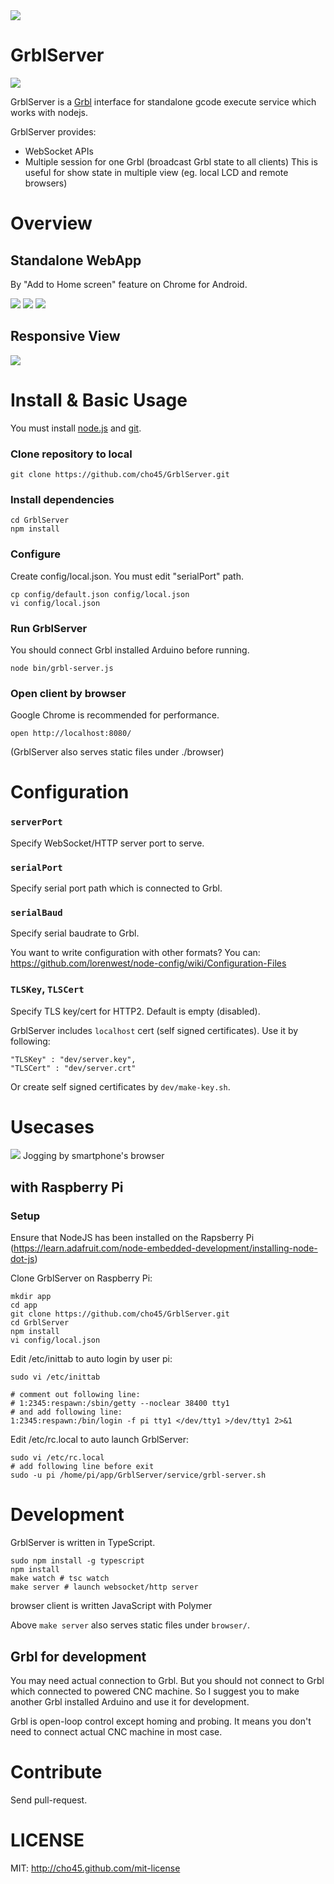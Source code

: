 <img src="https://raw.githubusercontent.com/cho45/GrblServer/master/browser/src/assets/icon-192.png"/>

GrblServer
==========

<img src="https://lh3.googleusercontent.com/9ZatDDCystwWiDAUMLOu9BrJ2OLjuJfO8MLFac0pt2ak7Luc84IDwXij0uzyNlvSsfmFFh368HVDTxjMjsXnYzTEDILlPdl3c2rIMqagHqcVgK3vbdiy3HGOMb50ekxMIr5JD1pc7gChlRMdjwjo0ceBo4BJjE554q7gBF6-SQjlJl37L-13wXBje_5HCVnXUZ8izFKIFiEFBZCc1zjq9eVEJrv5jcGPvPxUZJ1Pfh3wUFJmXmMOV13Sr-esqWaY-TLe57lnLBp6MPUPWAZq1cecml8h9DJv5v48XNXvz49giw36nL_rzIGGhx4jdtQD9H4FolBR781mUNJH-BeL1UV-HFvTI4wk1tFjmwQG4ayoijxxUCgVhUb6AwJV9OwkA1t7zzlthKLlXUmLSmuPraF2nwOAd9IxCCB8ZrvFqb6X9OTgUTnIe6RuVAzrk4FHoHiS67GlJBcbc8HIE-mBTdV2Xo5B7MEOPobs8TxdtfYB4qTafAKipvWuhQ1HVtAR-UQpXg_c3hFZ-AYuP89uqDHNjYtYuqBEck2_H5EX9PFw=w800-h349-no"/>

GrblServer is a <a href="https://github.com/grbl/grbl">Grbl</a> interface for standalone gcode execute service which works with nodejs.

GrblServer provides:

 * WebSocket APIs
 * Multiple session for one Grbl (broadcast Grbl state to all clients)
   This is useful for show state in multiple view (eg. local LCD and remote browsers)

Overview
========

## Standalone WebApp

By "Add to Home screen" feature on Chrome for Android.

<img src="https://lh3.googleusercontent.com/XUN3jJzqW5kaP0xyiYAZbrRouzaMzA_31gjNfJninLPmvH_CDKqSf4Txh-BGyHBIBwwJgFzlwd6Y7p5QEokZkGffIsiArIVbZHLB5T1CYy4XmqBTvQI3bBYbvzYUnhrn6t7qFEeLM1FX5qTLzBJS4htZQiOkpo0qAt8zA3JknPLdAMMKJWh1j6cwZiYlZ4Ax5o60tCtDAbyJ6wCSgXxuPmrnP2ip7dxljhL3elLUsRBDZxsmctd3ZXRLwYuw5UTf6cyZJ0tq5DAF2gaGCCeeCk0vNF0oW0NHhcnQkiFQaZgUvOmqolMTpPTF8Xzfj0kj5edDWiBjM72cbXjHAccXUR6Ex7WE-uwZOXK2KiHZfW1GtOGv2zdGeep60Dg0On8jWhv0KeOIwFopVUnmyIoSwsUVsGLOkqWP3XbPylHko67Nf3IGEo_DzLl_TfVkC2Id6hASXUVlizJf_99nU1063HoI6_BoeeIglVMgKve0We78TUYp3zJZ3jJvxi_9lug1_P0tlryRYEH2yjpxV92Ml98OEwLNUxde2X-_vdU-rXpd=w180-h320-no"/>
<img src="https://lh3.googleusercontent.com/nqSoaoOqGLV56d1-9CH7hiRFp0P-AhCyFcK81CKsNyf6vYYXdql0tMOOrgcmvQe7IWAiD8tUhJUc40lqpdIqdW-S7R5sU3jnzzV4uSNKi4YI67i95-y9zTNUWOyjGY9DURJn-Fc9R9jAdwWY3qYr4V4b-7kas7PJwDrdfeJDIUHmQQf1d913XhurslPxtSst41qkpMY7mJc78-pqzAdRdN2Xits5PeDs4DedWLplxRCtLN3dnhBBU3M6CoSuyeNR3iL2VXTWFh5sg93s3fquB_gIrIlIFcacBDrAiNNVlTsHV10bw3AX3C0u-C8zX8xjwVkCWYbkhPFEhI_d7gBvfhusfRkcg1Xy2XcMaz60CfT1Q7F6s6Tjw6HIH8RWk0mJYgP9BjGb1n-oZY1yoaoRom7A3xNbybw2t3KB2H5zRYKcYM5z8zuJpb_5WytgbKUKjBr0SxrOwPTk1eus4rFdebcK-r_euoFhgKbtQlM2jOO-En_j8958AlOwpiqVJ8Y70LMxiCenMgxseq6-KW3YGrchKKETOXIxk9H7xoBCJJFd=w182-h324-no"/>
<img src="https://lh3.googleusercontent.com/us6nR6693yLsQiMzpqdkV49-oD7n1EvRXGGmGCfsV5C_JVj1hCt9U6egje9-LXGuJ6W1getgM5dMCERn_zCmuEo-wIz652T59YnBNzhUTvr_LmdoEFU-MjOqaEFs8IWDS9wGiukUlBMi8C2yY0TokoiUqq6zR1Envj64Dsy5IrvWybZMssJv2ANW7pKCoJeHZX_Dr1ipdK0mvm5D7EGxzJW1JvvfWLB-CYO6LPKbIr0O5Xp5W0gF4cMRGJTLDMbHuAqwVMkUkhjMaK3FqZT0GNW84K-6r_D9iePZaSqevBrDmLP4mxkIeRk_AP8ppjy94kVaYH7Cfl2mYiy8ln0ivaCUAYLMIbrxvH2gNGvQTcd4qFm2Ew8LGZlcocUHIwJbWSwO07hxPu0Tibg5TFlrlWc9CGS6b7CoJcKf6KALCTSPQxSIag8qteKcbvszZaD1y6uSH-MwlgRVBtVk_f1uoLMl78qIKXqcq0JJjcID3Jc_F-CLuw-mXoxFQDYDTIvRmPY_teYxdrkYZh1rQRtWmifUx8btn8OoCeiT07lWpaD3=w182-h324-no"/>

## Responsive View

<img src="https://lh3.googleusercontent.com/IZetcFfVOfvXTHp9Ts7Eda8t7nXbHGRZCzmwQw7egp2YhBRVeXAOAoTBOaE9a5ffiTfSSFLRD3DtgZJ8yWXpRN_o-b7BS8DToYXZRP3BlcIIICbAUPmkTDy-I5O7iaP2UUouJ3qhh7aVjbWV2qONrE8z1cVt17YnhcfyqhOtr1qooRqnNun9aDpm4bD25GA3Aca1nIurT0qy20j5AHVvsTU4CqoNj5h3uNFf4Jh3d59ey5p7IRZ-5sj3YtAP_HHJ86ogsngcPTjisUWRBfALsO7XDSOKHoCHeY3YKk3BdJRwlJKCGzjjGSybHSrP_HU5WNbxEiLk1RyKOMPfNX_3tBIO1MLpm0m-mjdH51X-FiBwL_Wwg1z1tLRQWEAUgqWRDKl9KzOGMdpffNFc4fYIpMfPTGL_xc8bFOG8gXzizE1CPWNMRYsJj6WppfypUdCUJZMxRMX6dwfSrv8NO9rSjeWkGP9XfTXVEPpa52aBlldRY1cmHAr2cMY4yFdx_UBBPylu1V955Y8OKyHd_2L8KODEfYBMTWm3imAB4dCKnfeY=w1522-h947-no"/>

Install & Basic Usage
===============

You must install <a href="https://nodejs.org/">node.js</a> and <a href="https://help.github.com/articles/set-up-git/">git</a>.

### Clone repository to local

	git clone https://github.com/cho45/GrblServer.git

### Install dependencies

	cd GrblServer
	npm install

### Configure

Create config/local.json. You must edit "serialPort" path.

	cp config/default.json config/local.json
	vi config/local.json

### Run GrblServer

You should connect Grbl installed Arduino before running.

	node bin/grbl-server.js

### Open client by browser

Google Chrome is recommended for performance.

	open http://localhost:8080/

(GrblServer also serves static files under ./browser)


Configuration
=============

### `serverPort`

Specify WebSocket/HTTP server port to serve.

### `serialPort`

Specify serial port path which is connected to Grbl.

### `serialBaud`

Specify serial baudrate to Grbl.

You want to write configuration with other formats? You can:
https://github.com/lorenwest/node-config/wiki/Configuration-Files

### `TLSKey`, `TLSCert`

Specify TLS key/cert for HTTP2. Default is empty (disabled).

GrblServer includes `localhost` cert (self signed certificates). Use it by following:

	"TLSKey" : "dev/server.key",
	"TLSCert" : "dev/server.crt" 

Or create self signed certificates by `dev/make-key.sh`.

Usecases
========

<img src="https://lh3.googleusercontent.com/3uEf2lgkteAVTf_Vq4pHyrlFeO1XroKayb335uWXJBzR=w255-h382-no"/>
Jogging by smartphone's browser

## with Raspberry Pi

### Setup

Ensure that NodeJS has been installed on the Rapsberry Pi (https://learn.adafruit.com/node-embedded-development/installing-node-dot-js)

Clone GrblServer on Raspberry Pi:

	mkdir app
	cd app
	git clone https://github.com/cho45/GrblServer.git
	cd GrblServer
	npm install
	vi config/local.json

Edit /etc/inittab to auto login by user pi:

	sudo vi /etc/inittab
	
	# comment out following line:
	# 1:2345:respawn:/sbin/getty --noclear 38400 tty1 
	# and add following line:
	1:2345:respawn:/bin/login -f pi tty1 </dev/tty1 >/dev/tty1 2>&1

Edit /etc/rc.local to auto launch GrblServer:

	sudo vi /etc/rc.local
	# add following line before exit
	sudo -u pi /home/pi/app/GrblServer/service/grbl-server.sh


Development
===========

GrblServer is written in TypeScript.

	sudo npm install -g typescript
	npm install
	make watch # tsc watch
	make server # launch websocket/http server

browser client is written JavaScript with Polymer

Above `make server` also serves static files under `browser/`.

## Grbl for development

You may need actual connection to Grbl. But you should not connect to Grbl which connected to powered CNC machine. So I suggest you to make another Grbl installed Arduino and use it for development.

Grbl is open-loop control except homing and probing. It means you don't need to connect actual CNC machine in most case.

Contribute
==========

Send pull-request.
	
LICENSE
=======

MIT: http://cho45.github.com/mit-license
